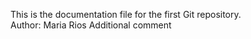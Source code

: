 This is the documentation file for the first Git repository.    
Author: Maria Rios
Additional comment